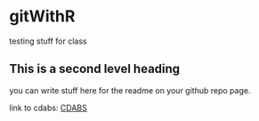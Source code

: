 # gitWithR
testing stuff for class 

## This is a second level heading

you can write stuff here for the readme on your github repo page.

link to cdabs: [CDABS](https://www2.hshsl.umaryland.edu/cdabs/ "Center for Data and Bioinformation Services
")